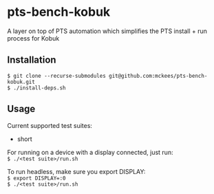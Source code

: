 # pts-bench-kobuk

A layer on top of PTS automation which simplifies the PTS install + run process for Kobuk

## Installation
`$ git clone --recurse-submodules git@github.com:mckees/pts-bench-kobuk.git`\
`$ ./install-deps.sh`

## Usage
Current supported test suites:
* short

For running on a device with a display connected, just run:\
`$ ./<test suite>/run.sh`

To run headless, make sure you export DISPLAY:\
`$ export DISPLAY=:0`\
`$ ./<test suite>/run.sh`

